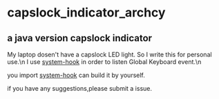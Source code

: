 # capslock_indicator_archcy
## a java version capslock indicator
My laptop dosen't have a capslock LED light.
So I write this for personal use.\n
I use [system-hook](https://github.com/kristian/system-hook) in order to listen Global Keyboard event.\n

you import [system-hook](https://github.com/kristian/system-hook) can build it by yourself.

if you have any suggestions,please submit a issue.
